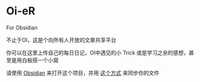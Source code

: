 # Oi-eR
 For Obsidian

不止于OI，这是个向所有人开放的文章共享平台

你可以在这里上传自己的每日日记，OI中遇见的小 Trick 或是学习之余的感想，甚至是用白板搭一个小窝

请使用 [Obsidian](https://obsidian.md/) 来打开这个项目，并用 [这个方式](https://zhuanlan.zhihu.com/p/698940284) 来同步你的文件
